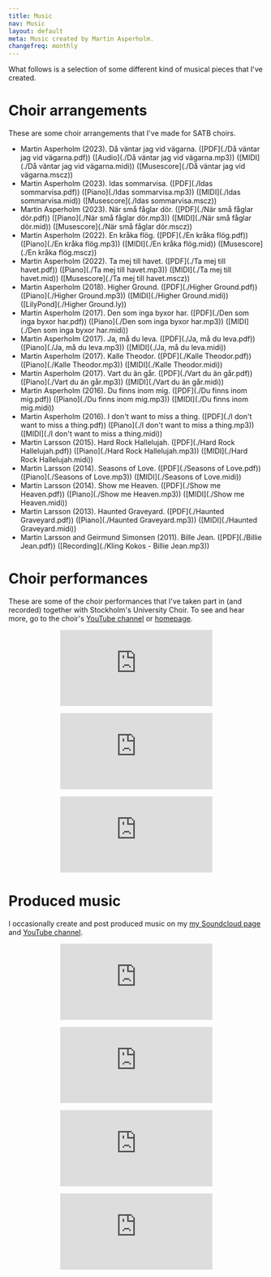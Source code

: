 ```yaml
---
title: Music
nav: Music
layout: default
meta: Music created by Martin Asperholm.
changefreq: monthly
---
```


What follows is a selection of some different kind of musical pieces that I've created.

# Choir arrangements
These are some choir arrangements that I've made for SATB choirs.

* Martin Asperholm (2023). Då väntar jag vid vägarna. ([PDF](./Då väntar jag vid vägarna.pdf)) ([Audio](./Då väntar jag vid vägarna.mp3)) ([MIDI](./Då väntar jag vid vägarna.midi)) ([Musescore](./Då väntar jag vid vägarna.mscz))
* Martin Asperholm (2023). Idas sommarvisa. ([PDF](./Idas sommarvisa.pdf)) ([Piano](./Idas sommarvisa.mp3)) ([MIDI](./Idas sommarvisa.mid)) ([Musescore](./Idas sommarvisa.mscz))
* Martin Asperholm (2023). När små fåglar dör. ([PDF](./När små fåglar dör.pdf)) ([Piano](./När små fåglar dör.mp3)) ([MIDI](./När små fåglar dör.mid)) ([Musescore](./När små fåglar dör.mscz))
* Martin Asperholm (2022). En kråka flög. ([PDF](./En kråka flög.pdf)) ([Piano](./En kråka flög.mp3)) ([MIDI](./En kråka flög.mid)) ([Musescore](./En kråka flög.mscz))
* Martin Asperholm (2022). Ta mej till havet. ([PDF](./Ta mej till havet.pdf)) ([Piano](./Ta mej till havet.mp3)) ([MIDI](./Ta mej till havet.mid)) ([Musescore](./Ta mej till havet.mscz))
* Martin Asperholm (2018). Higher Ground. ([PDF](./Higher Ground.pdf)) ([Piano](./Higher Ground.mp3)) ([MIDI](./Higher Ground.midi)) ([LilyPond](./Higher Ground.ly))
* Martin Asperholm (2017). Den som inga byxor har. ([PDF](./Den som inga byxor har.pdf)) ([Piano](./Den som inga byxor har.mp3)) ([MIDI](./Den som inga byxor har.midi))
* Martin Asperholm (2017). Ja, må du leva. ([PDF](./Ja, må du leva.pdf)) ([Piano](./Ja, må du leva.mp3)) ([MIDI](./Ja, må du leva.midi))
* Martin Asperholm (2017). Kalle Theodor. ([PDF](./Kalle Theodor.pdf)) ([Piano](./Kalle Theodor.mp3)) ([MIDI](./Kalle Theodor.midi))
* Martin Asperholm (2017). Vart du än går. ([PDF](./Vart du än går.pdf)) ([Piano](./Vart du än går.mp3)) ([MIDI](./Vart du än går.midi))
* Martin Asperholm (2016). Du finns inom mig. ([PDF](./Du finns inom mig.pdf)) ([Piano](./Du finns inom mig.mp3)) ([MIDI](./Du finns inom mig.midi))
* Martin Asperholm (2016). I don't want to miss a thing. ([PDF](./I don't want to miss a thing.pdf)) ([Piano](./I don't want to miss a thing.mp3)) ([MIDI](./I don't want to miss a thing.midi))
* Martin Larsson (2015). Hard Rock Hallelujah. ([PDF](./Hard Rock Hallelujah.pdf)) ([Piano](./Hard Rock Hallelujah.mp3)) ([MIDI](./Hard Rock Hallelujah.midi))
* Martin Larsson (2014). Seasons of Love. ([PDF](./Seasons of Love.pdf)) ([Piano](./Seasons of Love.mp3)) ([MIDI](./Seasons of Love.midi))
* Martin Larsson (2014). Show me Heaven. ([PDF](./Show me Heaven.pdf)) ([Piano](./Show me Heaven.mp3)) ([MIDI](./Show me Heaven.midi))
* Martin Larsson (2013). Haunted Graveyard. ([PDF](./Haunted Graveyard.pdf)) ([Piano](./Haunted Graveyard.mp3)) ([MIDI](./Haunted Graveyard.midi))
* Martin Larsson and Geirmund Simonsen (2011). Bille Jean. ([PDF](./Billie Jean.pdf)) ([Recording](./Kling Kokos - Billie Jean.mp3))

# Choir performances

These are some of the choir performances that I've taken part in (and recorded) together with Stockholm's University Choir. To see and hear more, go to the choir's [YouTube channel](https://www.youtube.com/channel/UCEtoFncuNG7mi1wYDD06VVA) or [homepage](http://www.stockholmsuniversitetskor.se).
<p><center><div class="embed-container-YouTube235"><iframe src='https://www.youtube.com/embed/BUo14IuJZ-k' frameborder='0' webkitAllowFullScreen mozallowfullscreen allowFullScreen></iframe></div></center></p>
<p><center><div class="embed-container-YouTube235"><iframe src='https://www.youtube.com/embed/Yc8TgfmediA' frameborder='0' webkitAllowFullScreen mozallowfullscreen allowFullScreen></iframe></div></center></p>
<p><center><div class="embed-container-YouTube235"><iframe src='https://www.youtube.com/embed/ZS44tL-YTe4' frameborder='0' webkitAllowFullScreen mozallowfullscreen allowFullScreen></iframe></div></center></p>


# Produced music

I occasionally create and post produced music on my [my Soundcloud page](https://soundcloud.com/speldosa) and [YouTube channel](https://www.youtube.com/channel/UCtQn-cxWF0AAyKrR11YdHvQ).

<p><center><iframe scrolling="no" frameborder="no" src="https://w.soundcloud.com/player/?url=https%3A//api.soundcloud.com/users/322465&amp;auto_play=false&amp;hide_related=false&amp;show_comments=true&amp;show_user=true&amp;show_reposts=false&amp;visual=true" class="soundCloud" ></iframe></center></p>

<p><center><div class="embed-container-YouTube169"><iframe src='https://www.youtube.com/watch?v=EVPToShDc80' frameborder='0' webkitAllowFullScreen mozallowfullscreen allowFullScreen></iframe></div></center></p>
<p><center><div class="embed-container-YouTube169"><iframe src='https://www.youtube.com/embed/lnu-JTLMiH4' frameborder='0' webkitAllowFullScreen mozallowfullscreen allowFullScreen></iframe></div></center></p>
<p><center><div class="embed-container-YouTube169"><iframe src='https://www.youtube.com/embed/KiDlkJWQLPM' frameborder='0' webkitAllowFullScreen mozallowfullscreen allowFullScreen></iframe></div></center></p>
